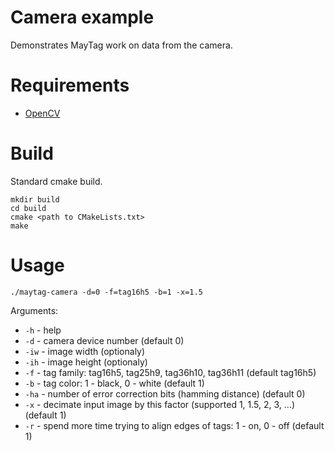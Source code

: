 # Camera example

Demonstrates MayTag work on data from the camera.


# Requirements

* [OpenCV](https://github.com/opencv/opencv)


# Build

Standard cmake build.
```
mkdir build
cd build
cmake <path to CMakeLists.txt>
make
```

# Usage

```
./maytag-camera -d=0 -f=tag16h5 -b=1 -x=1.5
```

Arguments:
* `-h` - help
* `-d` - camera device number (default 0)
* `-iw` - image width (optionaly)
* `-ih` - image height (optionaly)
* `-f` - tag family: tag16h5, tag25h9, tag36h10, tag36h11 (default tag16h5)
* `-b` - tag color: 1 - black, 0 - white (default 1)
* `-ha` - number of error correction bits (hamming distance) (default 0)
* `-x` - decimate input image by this factor (supported 1, 1.5, 2, 3, ...) (default 1)
* `-r` - spend more time trying to align edges of tags: 1 - on, 0 - off (default 1)